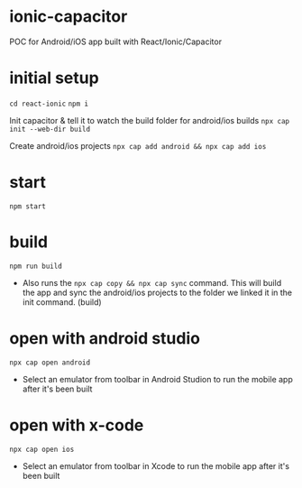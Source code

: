 # ionic-capacitor

POC for Android/iOS app built with React/Ionic/Capacitor

# initial setup
`cd react-ionic`
`npm i`

Init capacitor & tell it to watch the build folder for android/ios builds
`npx cap init --web-dir build`

Create android/ios projects
`npx cap add android && npx cap add ios`

# start
`npm start`

# build
`npm run build`
* Also runs the `npx cap copy && npx cap sync` command. This will build the app and sync the android/ios projects to the folder we linked it in the init command. (build)

# open with android studio
`npx cap open android`
- Select an emulator from toolbar in Android Studion to run the mobile app after it's been built

# open with x-code
`npx cap open ios`
- Select an emulator from toolbar in Xcode to run the mobile app after it's been built
